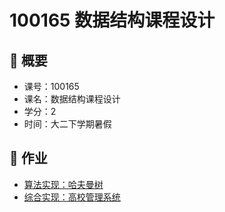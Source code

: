 # 100165 数据结构课程设计

## 👀 概要

* 课号：100165
* 课名：数据结构课程设计
* 学分：2
* 时间：大二下学期暑假

##  🤩 作业

* [算法实现：哈夫曼树](https://github.com/Misaka-N/TJCS-DataStructure-HuffmanTree)
* [综合实现：高校管理系统](https://github.com/Misaka-N/TJCS-DataStructure-DepartmentManager)
